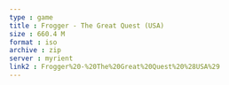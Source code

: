 ```yaml
---
type : game
title : Frogger - The Great Quest (USA)
size : 660.4 M
format : iso
archive : zip
server : myrient
link2 : Frogger%20-%20The%20Great%20Quest%20%28USA%29
---
```

